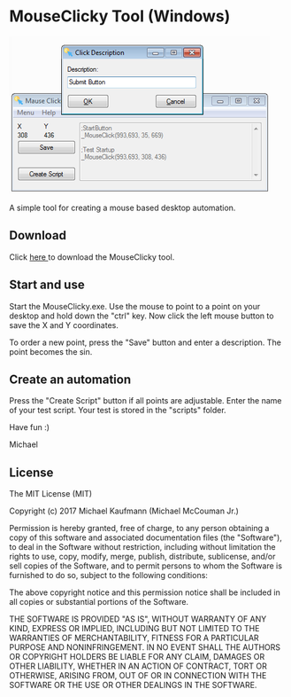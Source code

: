 # MouseClicky Tool (Windows)
<img src="https://raw.githubusercontent.com/McCouman/AU3_MouseClicky/master/Screenshot.png"/>

A simple tool for creating a mouse based desktop automation.

## Download

Click <a href="https://github.com/McCouman/AU3_MouseClicky/blob/master/MouseClicky.1.2.zip?raw=true"> here </a> to download the MouseClicky tool.

## Start and use

Start the MouseClicky.exe. Use the mouse to point to a point on your desktop and hold down the "ctrl" key. Now click the left mouse button to save the X and Y coordinates.

To order a new point, press the "Save" button and enter a description.
The point becomes the sin.

## Create an automation

Press the "Create Script" button if all points are adjustable.
Enter the name of your test script. Your test is stored in the "scripts" folder.

Have fun :)

Michael

## License

The MIT License (MIT)

Copyright (c) 2017 Michael Kaufmann (Michael McCouman Jr.)

Permission is hereby granted, free of charge, to any person obtaining a copy
of this software and associated documentation files (the "Software"), to deal
in the Software without restriction, including without limitation the rights
to use, copy, modify, merge, publish, distribute, sublicense, and/or sell
copies of the Software, and to permit persons to whom the Software is
furnished to do so, subject to the following conditions:

The above copyright notice and this permission notice shall be included in all
copies or substantial portions of the Software.

THE SOFTWARE IS PROVIDED "AS IS", WITHOUT WARRANTY OF ANY KIND, EXPRESS OR
IMPLIED, INCLUDING BUT NOT LIMITED TO THE WARRANTIES OF MERCHANTABILITY,
FITNESS FOR A PARTICULAR PURPOSE AND NONINFRINGEMENT. IN NO EVENT SHALL THE
AUTHORS OR COPYRIGHT HOLDERS BE LIABLE FOR ANY CLAIM, DAMAGES OR OTHER
LIABILITY, WHETHER IN AN ACTION OF CONTRACT, TORT OR OTHERWISE, ARISING FROM,
OUT OF OR IN CONNECTION WITH THE SOFTWARE OR THE USE OR OTHER DEALINGS IN THE
SOFTWARE.
